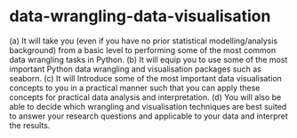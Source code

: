 # data-wrangling-data-visualisation
(a) It will take you (even if you have no prior statistical modelling/analysis background) from a basic level to performing some of the most common data wrangling tasks in Python.     (b) It will equip you to use some of the most important Python data wrangling and visualisation packages such as seaborn.     (c) It will Introduce some of the most important data visualisation concepts to you in a practical manner such that you can apply these concepts for practical data analysis and interpretation.       (d) You will also be able to decide which wrangling and visualisation techniques are best suited to answer your research questions and applicable to your data and interpret the results.
